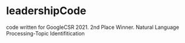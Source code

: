 # leadershipCode
code written for GoogleCSR 2021. 2nd Place Winner. Natural Language Processing-Topic Identifitication 
